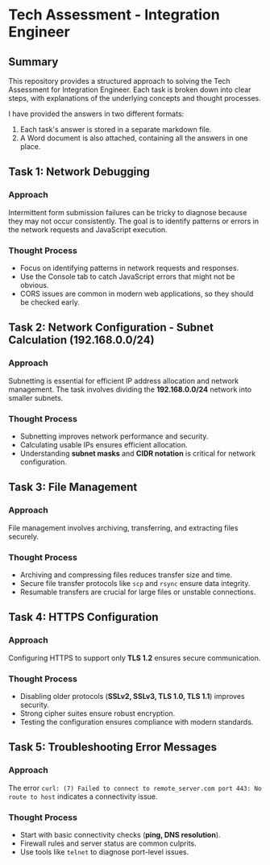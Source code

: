 # Tech Assessment - Integration Engineer

## Summary

This repository provides a structured approach to solving the Tech Assessment for Integration Engineer. Each task is broken down into clear steps, with explanations of the underlying concepts and thought processes. 

I have provided the answers in two different formats: 
1) Each task's answer is stored in a separate markdown file.
2) A Word document is also attached, containing all the answers in one place.

## Task 1: Network Debugging

### Approach

Intermittent form submission failures can be tricky to diagnose because they may not occur consistently. The goal is to identify patterns or errors in the network requests and JavaScript execution. 

### Thought Process
- Focus on identifying patterns in network requests and responses.
- Use the Console tab to catch JavaScript errors that might not be obvious.
- CORS issues are common in modern web applications, so they should be checked early.

## Task 2: Network Configuration - Subnet Calculation (192.168.0.0/24)

### Approach
Subnetting is essential for efficient IP address allocation and network management. The task involves dividing the **192.168.0.0/24** network into smaller subnets.

### Thought Process
- Subnetting improves network performance and security.
- Calculating usable IPs ensures efficient allocation.
- Understanding **subnet masks** and **CIDR notation** is critical for network configuration.

## Task 3: File Management

### Approach
File management involves archiving, transferring, and extracting files securely. 

### Thought Process
- Archiving and compressing files reduces transfer size and time.
- Secure file transfer protocols like `scp` and `rsync` ensure data integrity.
- Resumable transfers are crucial for large files or unstable connections.

## Task 4: HTTPS Configuration

### Approach
Configuring HTTPS to support only **TLS 1.2** ensures secure communication. 

### Thought Process
- Disabling older protocols (**SSLv2, SSLv3, TLS 1.0, TLS 1.1**) improves security.
- Strong cipher suites ensure robust encryption.
- Testing the configuration ensures compliance with modern standards.

## Task 5: Troubleshooting Error Messages

### Approach
The error `curl: (7) Failed to connect to remote_server.com port 443: No route to host` indicates a connectivity issue. 

### Thought Process
- Start with basic connectivity checks (**ping, DNS resolution**).
- Firewall rules and server status are common culprits.
- Use tools like `telnet` to diagnose port-level issues.
